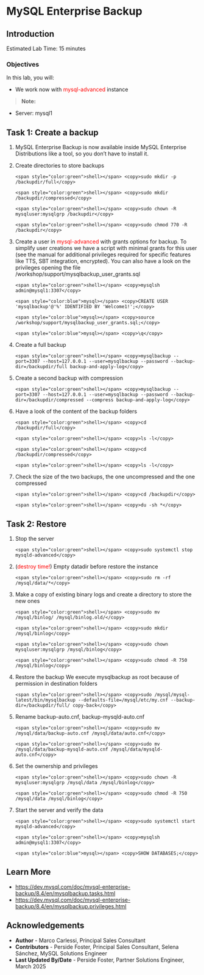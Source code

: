 # MySQL Enterprise Backup

## Introduction

Estimated Lab Time: 15 minutes

### Objectives
In this lab, you will:
* We work now with <span style="color:red">mysql-advanced</span> instance

> **Note:**
 * Server: mysql1

## Task 1: Create a backup

1. MySQL Enterprise Backup is now available inside MySQL Enterprise Distributions like a tool, so you don’t have to install it.

2. Create directories to store backups
    ```
    <span style="color:green">shell></span> <copy>sudo mkdir -p /backupdir/full</copy>
    ```
    ```
    <span style="color:green">shell></span> <copy>sudo mkdir /backupdir/compressed</copy>
    ```
    ```
    <span style="color:green">shell></span> <copy>sudo chown -R mysqluser:mysqlgrp /backupdir</copy>
    ```
    ```
    <span style="color:green">shell></span> <copy>sudo chmod 770 -R /backupdir</copy>
    ```

3. Create a user in <span style="color:red">mysql-advanced</span> with grants options for backup. 
    To simplify user creations we have a script with minimal grants for this user (see the manual for additional privileges required for specific features like TTS, SBT integration, encrypted). You can also have a look on the privileges opening the file /workshop/support/mysqlbackup_user_grants.sql

    ```
    <span style="color:green">shell></span> <copy>mysqlsh admin@mysql1:3307</copy>
    ```
    ```
    <span style="color:blue">mysql></span> <copy>CREATE USER 'mysqlbackup'@'%' IDENTIFIED BY 'Welcome1!';</copy>
    ```
    ```
    <span style="color:blue">mysql></span> <copy>source /workshop/support/mysqlbackup_user_grants.sql;</copy>
    ```
    ```
    <span style="color:blue">mysql></span> <copy>\q</copy>
    ```

4. Create a full backup 
    ```
    <span style="color:green">shell></span> <copy>mysqlbackup --port=3307 --host=127.0.0.1 --user=mysqlbackup --password --backup-dir=/backupdir/full backup-and-apply-log</copy>
    ```

5. Create a second backup with compression 
    ```
    <span style="color:green">shell></span> <copy>mysqlbackup --port=3307 --host=127.0.0.1 --user=mysqlbackup --password --backup-dir=/backupdir/compressed --compress backup-and-apply-log</copy>
    ```

6. Have a look of the content of the backup folders
    ```
    <span style="color:green">shell></span> <copy>cd /backupdir/full</copy>
    ```
    ```
    <span style="color:green">shell></span> <copy>ls -l</copy>
    ```
    ```
    <span style="color:green">shell></span> <copy>cd /backupdir/compressed</copy>
    ```
    ```
    <span style="color:green">shell></span> <copy>ls -l</copy>
    ```

7. Check the size of the two backups, the one uncompressed and the one compressed

    ```
    <span style="color:green">shell></span> <copy>cd /backupdir</copy>
    ```
    ```
    <span style="color:green">shell></span> <copy>du -sh *</copy>
    ```


## Task 2: Restore
1.  Stop the server
    ```
    <span style="color:green">shell></span> <copy>sudo systemctl stop mysqld-advanced</copy>
    ```
    
2. (<span style="color:red">destroy time!</span>) Empty datadir before restore the instance
    
    ```
    <span style="color:green">shell></span> <copy>sudo rm -rf /mysql/data/*</copy>
    ```

3. Make a copy of existing binary logs and create a directory to store the new ones  
    ```
    <span style="color:green">shell></span> <copy>sudo mv /mysql/binlog/ /mysql/binlog.old/</copy>
    ```
    ```
    <span style="color:green">shell></span> <copy>sudo mkdir /mysql/binlog</copy>
    ```
    ```
    <span style="color:green">shell></span> <copy>sudo chown mysqluser:mysqlgrp /mysql/binlog</copy>
    ```
    ```
    <span style="color:green">shell></span> <copy>sudo chmod -R 750 /mysql/binlog</copy>
    ```

4. Restore the backup 
    We execute mysqlbackup as root because of permission in destination folders
    ```
    <span style="color:green">shell></span> <copy>sudo /mysql/mysql-latest/bin/mysqlbackup --defaults-file=/mysql/etc/my.cnf --backup-dir=/backupdir/full/ copy-back</copy>
    ```

5. Rename backup-auto.cnf, backup-mysqld-auto.cnf
    ```
    <span style="color:green">shell></span> <copy>sudo mv /mysql/data/backup-auto.cnf /mysql/data/auto.cnf</copy>
    ```
    ```
    <span style="color:green">shell></span> <copy>sudo mv /mysql/data/backup-mysqld-auto.cnf /mysql/data/mysqld-auto.cnf</copy>
    ```

6. Set the ownership and privileges
    ```
    <span style="color:green">shell></span> <copy>sudo chown -R mysqluser:mysqlgrp /mysql/data /mysql/binlog</copy>
    ```
    ```
    <span style="color:green">shell></span> <copy>sudo chmod -R 750 /mysql/data /mysql/binlog</copy>
    ```

7. Start the server and verify the data

    ```
    <span style="color:green">shell></span> <copy>sudo systemctl start mysqld-advanced</copy>
    ```
    ```
    <span style="color:green">shell></span> <copy>mysqlsh admin@mysql1:3307</copy>
    ```
    ```
    <span style="color:blue">mysql></span> <copy>SHOW DATABASES;</copy>
    ```
        

## Learn More
* https://dev.mysql.com/doc/mysql-enterprise-backup/8.4/en/mysqlbackup.tasks.html
* https://dev.mysql.com/doc/mysql-enterprise-backup/8.4/en/mysqlbackup.privileges.html


## Acknowledgements

- **Author** - Marco Carlessi, Principal Sales Consultant
- **Contributors** -  Perside Foster, Principal Sales Consultant, Selena Sánchez, MySQL Solutions Engineer
- **Last Updated By/Date** - Perside Foster, Partner Solutions Engineer, March 2025
